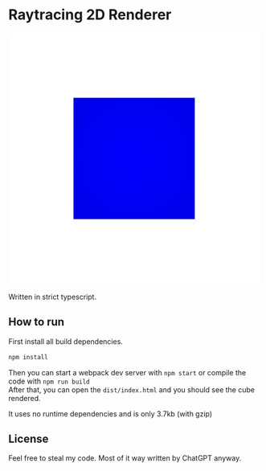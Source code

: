 # Raytracing 2D Renderer

![](https://github.com/aboyobam/raytracing-2d-renderer/blob/master/preview.gif)

Written in strict typescript.

## How to run
First install all build dependencies.
```sh
npm install
```

Then you can start a webpack dev server with `npm start` or compile the code with `npm run build` \
After that, you can open the `dist/index.html` and you should see the cube rendered.

It uses no runtime dependencies and is only 3.7kb (with gzip)

## License
Feel free to steal my code. Most of it way written by ChatGPT anyway.
